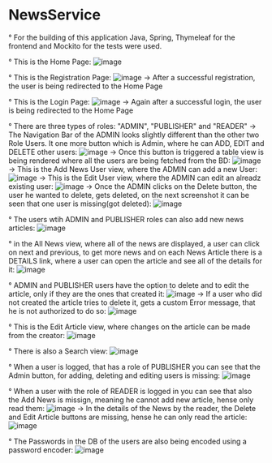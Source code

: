 ﻿# NewsService

° For the building of this application Java, Spring, Thymeleaf for the frontend and Mockito for the tests were used.

° This is the Home Page: 
![image](https://github.com/BroskiVankis/NewsService/assets/78420177/a65e19c5-f060-4813-9d35-81f39cd1b162)

° This is the Registration Page: 
![image](https://github.com/BroskiVankis/NewsService/assets/78420177/b704d19c-0021-4ff9-a99d-0f79328087c6)
 -> After a successful registration, the user is being redirected to the Home Page
 
 ° This is the Login Page:
 ![image](https://github.com/BroskiVankis/NewsService/assets/78420177/3d5fc51a-40eb-4ac5-9d63-b3e3c51b1365)
-> Again after a successful login, the user is being redirected to the Home Page

° There are three types of roles: "ADMIN", "PUBLISHER" and "READER"
-> The Navigation Bar of the ADMIN looks slightly different than the other two Role Users. It one more button which is Admin, where he can ADD, EDIT and DELETE other users: 
![image](https://github.com/BroskiVankis/NewsService/assets/78420177/94ca9d08-5296-4114-a1de-3ea10425deb0)
-> Once this button is triggered a table view is being rendered where all the users are being fetched from the BD:
![image](https://github.com/BroskiVankis/NewsService/assets/78420177/17dda620-ef08-4b1b-bda8-e8c844bdc1c6)
-> This is the Add News User view, where the ADMIN can add a new User: 
![image](https://github.com/BroskiVankis/NewsService/assets/78420177/e93619cc-5a84-4152-8544-1f02b4864172)
-> This is the Edit User view, where the ADMIN can edit an alreadz existing user: 
![image](https://github.com/BroskiVankis/NewsService/assets/78420177/ad2df55c-0763-42d1-adf6-916dda020c84)
-> Once the ADMIN clicks on the Delete button, the user he wanted to delete, gets deleted, on the next screenshot it can be seen that one user is missing(got deleted):
![image](https://github.com/BroskiVankis/NewsService/assets/78420177/9b91d10c-798e-44c0-b033-90cd03836099)

° The users wtih ADMIN and PUBLISHER roles can also add new news articles: 
![image](https://github.com/BroskiVankis/NewsService/assets/78420177/39f6d1e7-d083-4c29-8531-89d2d4186897)

° in the All News view, where all of the news are displayed, a user can click on next and previous, to get more news and on each News Article there is a DETAILS link, where a user can open the article and see all of the details for it:
![image](https://github.com/BroskiVankis/NewsService/assets/78420177/384ad7d7-ca33-4ed9-bd85-ab4e57f835ba)

° ADMIN and PUBLISHER users have the option to delete and to edit the article, only if they are the ones that created it:
![image](https://github.com/BroskiVankis/NewsService/assets/78420177/aafa6d94-dedd-4a71-a590-347e0b1a1720)
-> If a user who did not created the article tries to delete it, gets a custom Error message, that he is not authorized to do so:
![image](https://github.com/BroskiVankis/NewsService/assets/78420177/885275f8-5a49-48bb-9278-58fe084f195b)


° This is the Edit Article view, where changes on the article can be made from the creator:
![image](https://github.com/BroskiVankis/NewsService/assets/78420177/d76913a6-3507-4f70-b259-04d32c4b4678)

° There is also a Search view: 
![image](https://github.com/BroskiVankis/NewsService/assets/78420177/2826733e-737c-43c9-b543-874704d8da18)

° When a user is logged, that has a role of PUBLISHER you can see that the Admin button, for adding, deleting and editing users is missing:
![image](https://github.com/BroskiVankis/NewsService/assets/78420177/4cf97bb2-0c9b-4889-8ff1-08c52be4f7db)

° When a user with the role of READER is logged in you can see that also the Add News is missign, meaning he cannot add new article, hense only read them:
![image](https://github.com/BroskiVankis/NewsService/assets/78420177/2ddca11f-1ec3-4390-8746-1dd46861618d)
-> In the details of the News by the reader, the Delete and Edit Article buttons are missing, hense he can only read the article:
![image](https://github.com/BroskiVankis/NewsService/assets/78420177/b6520dbf-9a66-42d6-b921-dbf954e3d7a3)

° The Passwords in the DB of the users are also being encoded using a password encoder:
![image](https://github.com/BroskiVankis/NewsService/assets/78420177/e35476ec-1f24-429b-944e-c0cec94d44f3)


